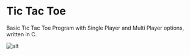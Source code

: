 # Tic Tac Toe

Basic Tic Tac Toe Program with Single Player and Multi Player options, written in C.

![alt](http://s11.postimg.org/apos6v7tf/Screen_Shot_2015_02_23_at_7_23_17_PM.png)
